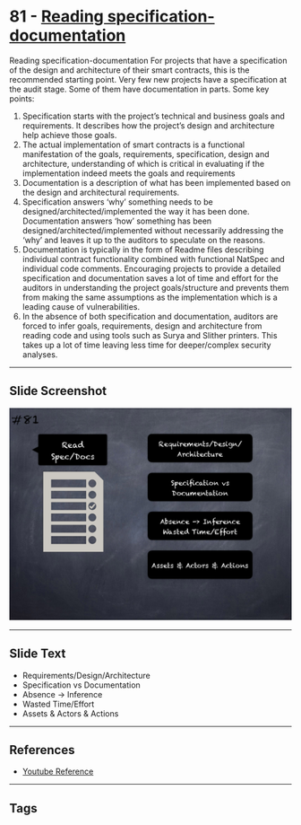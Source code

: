 
# 81 - [Reading specification-documentation](./Reading%20specification-documentation.md)

Reading specification-documentation For projects that have a specification of the design and architecture of their smart contracts, this is the recommended starting point. Very few new projects have a specification at the audit stage. Some of them have documentation in parts. Some key points:
1. Specification starts with the project’s technical and business goals and requirements. It describes how the project’s design and architecture help achieve those goals.
2. The actual implementation of smart contracts is a functional manifestation of the goals, requirements, specification, design and architecture, understanding of which is critical in evaluating if the implementation indeed meets the goals and requirements
3. Documentation is a description of what has been implemented based on the design and architectural requirements.
4. Specification answers ‘why’ something needs to be designed/architected/implemented the way it has been done. Documentation answers ‘how’ something has been designed/architected/implemented without necessarily addressing the ‘why’ and leaves it up to the auditors to speculate on the reasons.
5. Documentation is typically in the form of Readme files describing individual contract functionality combined with functional NatSpec and individual code comments. Encouraging projects to provide a detailed specification and documentation saves a lot of time and effort for the auditors in understanding the project goals/structure and prevents them from making the same assumptions as the implementation which is a leading cause of vulnerabilities.
6. In the absence of both specification and documentation, auditors are forced to infer goals, requirements, design and architecture from reading code and using tools such as Surya and Slither printers. This takes up a lot of time leaving less time for deeper/complex security analyses.
___
## Slide Screenshot
![081.png](../../images/6.%20Audit%20Techniques%20and%20Tools%20101/081.png)
___
## Slide Text
- Requirements/Design/Architecture
- Specification vs Documentation
- Absence -> Inference
- Wasted Time/Effort
- Assets & Actors & Actions
___
## References
- [Youtube Reference](https://youtu.be/dgITqd3mkDk)
___
## Tags
